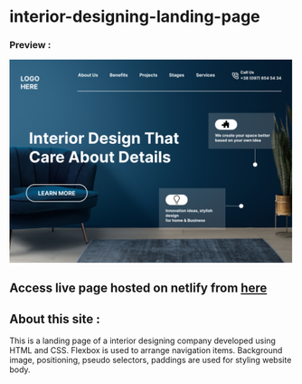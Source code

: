 # interior-designing-landing-page

### Preview : 
![Image](https://github.com/suryauppalapati/interior-designing-landing-page/blob/main/assets/thumbnail.png)

## Access live page hosted on netlify from [here](https://interior-designers-landing-page.netlify.app/)

## About this site :
This is a landing page of a interior designing company developed using HTML and CSS. Flexbox is used to arrange navigation items. Background image, positioning, pseudo selectors, paddings are used for styling website body.
